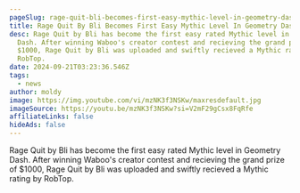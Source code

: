 ```yaml
---
pageSlug: rage-quit-bli-becomes-first-easy-mythic-level-in-geometry-dash
title: Rage Quit By Bli Becomes First Easy Mythic Level In Geometry Dash
desc: Rage Quit by Bli has become the first easy rated Mythic level in Geometry
  Dash. After winning Waboo's creator contest and recieving the grand prize of
  $1000, Rage Quit by Bli was uploaded and swiftly recieved a Mythic rating by
  RobTop.
date: 2024-09-21T03:23:36.546Z
tags:
  - news
author: moldy
image: https://img.youtube.com/vi/mzNK3f3NSKw/maxresdefault.jpg
imageSource: https://youtu.be/mzNK3f3NSKw?si=V2mF29gCsx8FqRfe
affiliateLinks: false
hideAds: false
---
```

Rage Quit by Bli has become the first easy rated Mythic level in Geometry Dash. After winning Waboo's creator contest and recieving the grand prize of $1000, Rage Quit by Bli was uploaded and swiftly recieved a Mythic rating by RobTop.